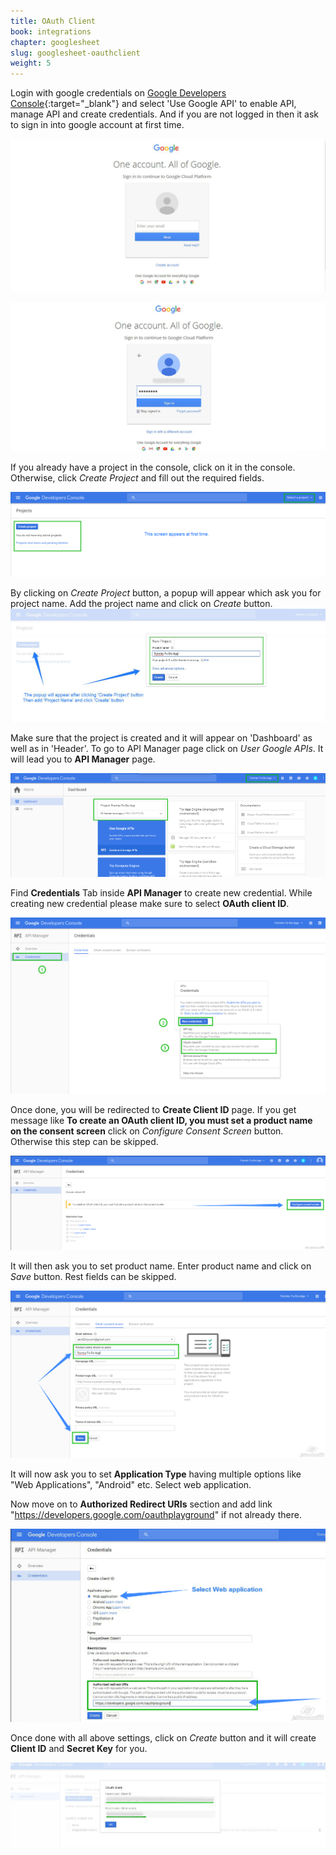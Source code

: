 ```yaml
---
title: OAuth Client
book: integrations
chapter: googlesheet
slug: googlesheet-oauthclient
weight: 5
---
```


Login with google credentials on [Google Developers Console](https://console.developers.google.com/){:target="_blank"} and select 'Use Google API' to enable API, manage API and create credentials. And if you are not logged in then it ask to sign in into google account at first time. 

![](/assets/img/googlesheet/googlesheet-account-signin-username.png)

![](/assets/img/googlesheet/googlesheet-account-signin-password.png)

If you already have a project in the console, click on it in the console. Otherwise, click *Create Project* and fill out the required fields.

![](/assets/img/googlesheet/googlesheet-create-project-at-first-time.png)

By clicking on *Create Project* button, a popup will appear which ask you for project name. Add the project name and click on *Create* button.
![](/assets/img/googlesheet/googlesheet-create-project.png)

Make sure that the project is created and it will appear on 'Dashboard' as well as in 'Header'. To go to API Manager page click on *User Google APIs*. It will lead you to **API Manager** page.

![](/assets/img/googlesheet/googlesheet-project-created.png)

Find **Credentials** Tab inside **API Manager** to create new credential. While creating new credential please make sure to select **OAuth client ID**. 

![](/assets/img/googlesheet/googlesheet-credential-tab.png)

Once done, you will be redirected to **Create Client ID** page. If you get message like **To create an OAuth client ID, you must set a product name on the consent screen** click on *Configure Consent Screen* button. Otherwise this step can be skipped.

![](/assets/img/googlesheet/googlesheet-configure-consent-screen.png)

It will then ask you to set product name. Enter product name and click on *Save* button. Rest fields can be skipped.

![](/assets/img/googlesheet/googlesheet-product-name-save.png)

It will now ask you to set **Application Type** having multiple options like "Web Applications", "Android" etc. Select web application.

Now move on to **Authorized Redirect URIs** section and add link "https://developers.google.com/oauthplayground" if not already there.

![](/assets/img/googlesheet/googlesheet-web-application.png)

Once done with all above settings, click on *Create* button and it will create **Client ID** and **Secret Key** for you.

![](/assets/img/googlesheet/googlesheet-oauth-client.png)